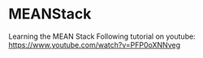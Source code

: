 # MEANStack
Learning the MEAN Stack
Following tutorial on youtube: https://www.youtube.com/watch?v=PFP0oXNNveg
